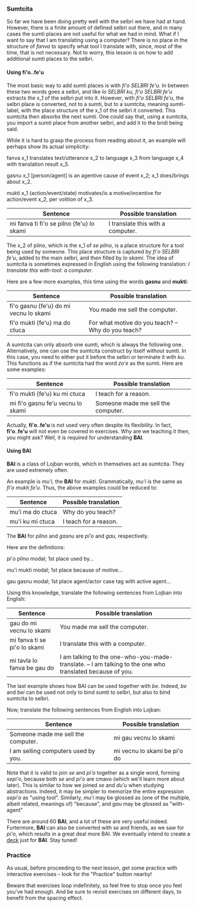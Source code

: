 ### Sumtcita

So far we have been doing pretty well with the selbri we have had at hand.
However, there is a finite amount of defined selbri out there, and in many cases the sumti places are not useful for what we had in mind.
What if I want to say that I am translating using a computer?
There is no place in the structure of _fanva_ to specify what tool I translate with, since, most of the time, that is not necessary.
Not to worry, this lesson is on how to add additional sumti places to the selbri.

#### Using **fi'o**..**fe'u**

The most basic way to add sumti places is with _fi'o SELBRI fe'u_.
In between these two words goes a selbri, and like _lo SELBRI ku_, _fi'o SELBRI fe'u_ extracts the x_1 of the selbri put into it.
However, with _fi'o SELBRI fe'u_, the selbri place is converted, not to a sumti, but to a sumtcita, meaning sumti-label, with the place structure of the x_1 of the selbri it converted.
This sumtcita then absorbs the next sumti.
One could say that, using a sumtcita, you import a sumti place from another selbri, and add it to the bridi being said.

<!--Note: Sometimes, especially in older texts, the term tag or modal is used for sumtcita. Ignore those puny English expressions. We teach proper Lojban here.-->

While it is hard to grasp the process from reading about it, an example will perhaps show its actual simplicity:

<span class="definition-head">fanva</span> x_1 translates text/utterance x_2 to language x_3 from language x_4 with translation result x_5.

<span class="definition-head">gasnu</span> x_1 [person/agent] is an agentive cause of event x_2; x_1 does/brings about x_2.

<span class="definition-head">mukti</span> x_1 (action/event/state) motivates/is a motive/incentive for action/event x_2, per volition of x_3.

|Sentence|Possible translation|
|--------|-----------|
|mi fanva ti fi'o se pilno {fe'u} lo skami|I translate this with a computer.|

The x_2 of pilno, which is the x_1 of _se pilno_, is a place structure for a tool being used by someone.
This place structure is captured by _fi'o SELBRI fe'u_, added to the main selbri, and then filled by _lo skami_.
The idea of sumtcita is sometimes expressed in English using the following translation:
_I translate this with-tool: a computer_.

Here are a few more examples, this time using the words **gasnu** and **mukti**:

|Sentence|Possible translation|
|--------|-----------|
|fi'o gasnu {fe'u} do mi vecnu lo skami|You made me sell the computer.|
|fi'o mukti {fe'u} ma do ctuca|For what motive do you teach? &ndash; Why do you teach?|

<!--Note that **fi'o**..**fe'u** can appear anywhere...-->

A sumtcita can only absorb one sumti, which is always the following one.
Alternatively, one can use the sumtcita construct by itself without sumti.
In this case, you need to either put it before the selbri or terminate it with _ku_.
This functions as if the sumtcita had the word _zo'e_ as the sumti.
Here are some examples:

|Sentence|Possible translation|
|--------|-----------|
|fi'o mukti {fe'u} ku mi ctuca|I teach for a reason.|
|mi fi'o gasnu fe'u vecnu lo skami|Someone made me sell the computer.|

<!-- in fact, we will not even cover fi'o..fe'u in exercises. but it is important for... -->

Actually, **fi'o**..**fe'u** is not used very often despite its flexibility.
In fact, **fi'o**..**fe'u** will not even be covered in exercises.
Why are we teaching it then, you might ask?
Well, it is required for understanding **BAI**.

#### Using **BAI**

**BAI** is a class of Lojban words, which in themselves act as sumtcita.
They are used extremely often.

An example is _mu'i_, the **BAI** for _mukti_.
Grammatically, _mu'i_ is the same as _fi'o mukti fe'u_.
Thus, the above examples could be reduced to:

|Sentence|Possible translation|
|--------|-----------|
|mu'i ma do ctuca|Why do you teach?|
|mu'i ku mi ctuca|I teach for a reason.|

The **BAI** for _pilno_ and _gasnu_ are _pi'o_ and _gau_, respectively.

Here are the definitions:

<span class="definition-head">pi'o</span> pilno modal; 1st place used by...

<span class="definition-head">mu'i</span> mukti modal; 1st place because of motive...

<span class="definition-head">gau</span> gasnu modal; 1st place agent/actor case tag with active agent...

Using this knowledge, translate the following sentences from Lojban into English:

|Sentence|Possible translation|
|--------|-----------|
|gau do mi vecnu lo skami|<span class="spoiler-answer">You made me sell the computer.</span>|
|mi fanva ti se pi'o lo skami|<span class="spoiler-answer">I translate this with a computer.</span>|
|mi tavla lo fanva be gau do|<span class="spoiler-answer">I am talking to the one-who-you-made-translate. &ndash; I am talking to the one who translated because of you.</span>|

The last example shows how BAI can be used together with _be_.
Indeed, _be_ and _bei_ can be used not only to bind sumti to selbri, but also to bind sumtcita to selbri.

Now, translate the following sentences from English into Lojban:

|Sentence|Possible translation|
|--------|-----------|
|Someone made me sell the computer.|<span class="spoiler-answer">mi gau vecnu lo skami</span>|.
|I am selling computers used by you.|<span class="spoiler-answer">mi vecnu lo skami be pi'o do</span>|.

Note that it is valid to join _se_ and _pi'o_ together as a single word, forming _sepi'o_, because both _se_ and _pi'o_ are cmavo (which we'll learn more about later).
This is similar to how we joined _se_ and _du'u_ when studying abstractions.
Indeed, it may be simpler to memorize the entire expression _sepi'o_ as "using tool".
Similarly, _mu'i_ may be glossed as (one of the multiple, albeit related, meanings of) "because", and _gau_ may be glossed as "with-agent" 

There are around 60 **BAI**, and a lot of these are very useful indeed.
Furtermore, **BAI** can also be converted with _se_ and friends, as we saw for _pi'o_, which results in a great deal more BAI.
We eventually intend to create a [deck](/decks) just for **BAI**.
Stay tuned!

<!-- TODO: link to deck -->

### Practice

As usual, before proceeding to the next lesson, get some practice with interactive exercises &ndash; look for the "Practice" button nearby!

Beware that exercises loop indefinitely, so feel free to stop once you feel you've had enough.
And be sure to revisit exercises on different days, to benefit from the spacing effect.

